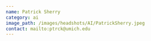 ```yaml
---
name: Patrick Sherry
category: ai
image_path: /images/headshots/AI/PatrickSherry.jpeg
contact: mailto:ptrck@umich.edu
---
```

